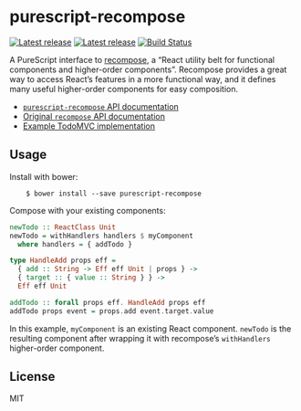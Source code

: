 # purescript-recompose

[![Latest release](https://img.shields.io/npm/v/purescript-recompose.svg)](https://github.com/ecliptic/purescript-recompose/releases)
[![Latest release](https://img.shields.io/bower/v/purescript-recompose.svg)](https://github.com/ecliptic/purescript-recompose/releases)
[![Build Status](https://travis-ci.org/ecliptic/purescript-recompose.svg?branch=master)](https://travis-ci.org/ecliptic/purescript-recompose)

A PureScript interface to [recompose](https://github.com/acdlite/recompose), a “React utility belt for functional components and higher-order components”. Recompose provides a great way to access React’s features in a more functional way, and it defines many useful higher-order components for easy composition.

* [`purescript-recompose` API documentation](https://github.com/ecliptic/purescript-recompose/blob/master/docs/React/Recompose.md)
* [Original `recompose` API documentation](https://github.com/acdlite/recompose/blob/master/docs/API.md)
* [Example TodoMVC implementation](https://github.com/ecliptic/purescript-recompose-todomvc)

## Usage

Install with bower:

		$ bower install --save purescript-recompose

Compose with your existing components:

```purescript
newTodo :: ReactClass Unit
newTodo = withHandlers handlers $ myComponent
  where handlers = { addTodo }

type HandleAdd props eff =
  { add :: String -> Eff eff Unit | props } ->
  { target :: { value :: String } } ->
  Eff eff Unit

addTodo :: forall props eff. HandleAdd props eff
addTodo props event = props.add event.target.value
```

In this example, `myComponent` is an existing React component. `newTodo` is the resulting component after wrapping it with recompose’s `withHandlers` higher-order component.

## License

MIT
